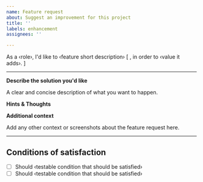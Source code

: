 ```yaml
---
name: Feature request
about: Suggest an improvement for this project
title: ''
labels: enhancement
assignees: ''

---
```


As a ‹role›, I'd like to ‹feature short description› [ , in order to ‹value it adds›. ]

---

**Describe the solution you'd like**

A clear and concise description of what you want to happen.

**Hints & Thoughts**

**Additional context**

Add any other context or screenshots about the feature request here.

---

## Conditions of satisfaction

- [ ] Should ‹testable condition that should be satisfied›
- [ ] Should ‹testable condition that should be satisfied›
